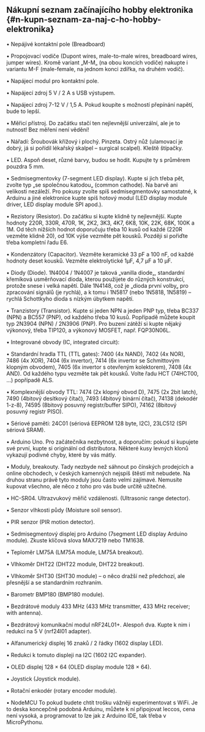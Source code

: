 ## Nákupní seznam začínajícího hobby elektronika {#n-kupn-seznam-za-naj-c-ho-hobby-elektronika}

• Nepájivé kontaktní pole (Breadboard)

• Propojovací vodiče (Dupont wires, male-to-male wires, breadboard wires, jumper wires). Kromě variant „M-M„ (na obou koncích vodiče) nakupte i variantu M-F (male-female, na jednom konci zdířka, na druhém vodič).

• Napájecí modul pro kontaktní pole.

• Napájecí zdroj 5 V / 2 A s USB výstupem.

• Napájecí zdroj 7-12 V / 1,5 A. Pokud koupíte s možností přepínání napětí, bude to lepší.

• Měřicí přístroj. Do začátku stačí ten nejlevnější univerzální, ale je to nutnost! Bez měření není vědění!

• Nářadí: Šroubovák křížový i plochý. Pinzeta. Ostrý nůž (ulamovací je dobrý, já si pořídil lékařský skalpel – surgical scalpel). Kleště štípačky.

• LED. Aspoň deset, různé barvy, budou se hodit. Kupujte ty s průměrem pouzdra 5 mm.

• Sedmisegmentovky (7-segment LED display). Kupte si jich třeba pět, zvolte typ „se společnou katodou„ (common cathode). Na barvě ani velikosti nezáleží. Pro pokusy zvolte spíš sedmisegmentovky samostatné, k Arduinu a jiné elektronice kupte spíš hotový modul (LED display module driver, LED display module SPI apod.).

• Rezistory (Resistor). Do začátku si kupte klidně ty nejlevnější. Kupte hodnoty 220R, 330R, 470R, 1K, 2K2, 3K3, 4K7, 6K8, 10K, 22K, 68K, 100K a 1M. Od těch nižších hodnot doporučuju třeba 10 kusů od každé (220R vezměte klidně 20), od 10K výše vezměte pět kousků. Později si pořiďte třeba kompletní řadu E6.

• Kondenzátory (Capacitor). Vezměte keramické 33 pF a 100 nF, od každé hodnoty deset kousků. Vezměte elektrolytické 1µF, 4,7 µF a 10 µF.

• Diody (Diode). 1N4004 / 1N4007 je taková „vanilla diode„, standardní křemíková usměrňovací dioda, kterou použijete do různých konstrukcí, protože snese i velká napětí. Dále 1N4148, což je „dioda první volby„ pro zpracování signálů (je rychlá), a k tomu i 1N5817 (nebo 1N5818, 1N5819) – rychlá Schottkyho dioda s nízkým úbytkem napětí.

• Tranzistory (Transistor). Kupte si jeden NPN a jeden PNP typ, třeba BC337 (NPN) a BC557 (PNP), od každého třeba 10 kusů. Popřípadě můžete koupit typ 2N3904 (NPN) / 2N3906 (PNP). Pro buzení zátěží si kupte nějaký výkonový, třeba TIP120, a výkonový MOSFET, např. FQP30N06L.

• Integrované obvody (IC, integrated circuit):

• Standardní hradla TTL (TTL gates): 7400 (4x NAND), 7402 (4x NOR), 7486 (4x XOR), 7404 (6x invertor), 7414 (6x invertor se Schmittovým klopným obvodem), 7405 (6x invertor s otevřeným kolektorem), 7408 (4x AND). Od každého typu vezměte tak pět kousků. Volte řadu HCT (74HCT00, …) popřípadě ALS.

• Komplexnější obvody TTL: 7474 (2x klopný obvod D), 7475 (2x 2bit latch), 7490 (4bitový desítkový čítač), 7493 (4bitový binární čítač), 74138 (dekodér 1-z-8), 74595 (8bitový posuvný registr/buffer SIPO), 74162 (8bitový posuvný registr PISO).

• Sériové paměti: 24C01 (sériová EEPROM 128 byte, I2C), 23LC512 (SPI sériová SRAM).

• Arduino Uno. Pro začátečníka nezbytnost, a doporučím: pokud si kupujete své první, kupte si originální od distributora. Některé kusy levných klonů vykazují podivné chyby, které by vás mátly.

• Moduly, breakouty. Tady nezbyde než sáhnout po čínských prodejcích a online obchodech, v českých kamenných nejspíš štěstí mít nebudete. Na druhou stranu právě tyto moduly jsou často velmi zajímavé. Nemusíte kupovat všechno, ale něco z toho pro vás bude určitě užitečné.

• HC-SR04. Ultrazvukový měřič vzdálenosti. (Ultrasonic range detector).

• Senzor vlhkosti půdy (Moisture soil sensor).

• PIR senzor (PIR motion detector).

• Sedmisegmentový displej pro Arduino (7segment LED display Arduino module). Zkuste klíčová slova MAX7219 nebo TM1638.

• Teploměr LM75A (LM75A module, LM75A breakout).

• Vlhkoměr DHT22 (DHT22 module, DHT22 breakout).

• Vlhkoměr SHT30 (SHT30 module) – o něco dražší než předchozí, ale přesnější a se standardním rozhraním.

• Barometr BMP180 (BMP180 module).

• Bezdrátové moduly 433 MHz (433 MHz transmitter, 433 MHz receiver; with antenna).

• Bezdrátový komunikační modul nRF24L01+. Alespoň dva. Kupte k nim i redukci na 5 V (nrf24l01 adapter).

• Alfanumerický displej 16 znaků / 2 řádky (1602 display LED).

• Redukci k tomuto displeji na I2C (1602 I2C expander).

• OLED displej 128 × 64 (OLED display module 128 × 64).

• Joystick (Joystick module).

• Rotační enkodér (rotary encoder module).

• NodeMCU To pokud budete chtít trošku vážněji experimentovat s WiFi. Je to deska koncepčně podobná Arduinu, můžete k ní připojovat leccos, cena není vysoká, a programovat to lze jak z Arduino IDE, tak třeba v MicroPythonu.